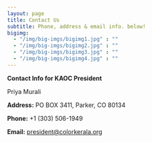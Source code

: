 ```yaml
---
layout: page
title: Contact Us
subtitle: Phone, address & email info. below!
bigimg:
  - "/img/big-imgs/bigimg1.jpg" : ""
  - "/img/big-imgs/bigimg2.jpg" : ""
  - "/img/big-imgs/bigimg3.jpg" : ""
  - "/img/big-imgs/bigimg4.jpg" : ""
---
```


**Contact Info for KAOC President**

Priya Murali

**Address:** PO BOX 3411, Parker, CO 80134

**Phone:** +1 (303) 506-1949

**Email:** [president@colorkerala.org](mailto:president@colorkerala.org)
